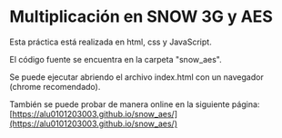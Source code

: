 # Multiplicación en SNOW 3G y AES

Esta práctica está realizada en html, css y JavaScript.

El código fuente se encuentra en la carpeta "snow_aes".

Se puede ejecutar abriendo el archivo index.html con un navegador (chrome recomendado).

También se puede probar de manera online en la siguiente página: [https://alu0101203003.github.io/snow_aes/](https://alu0101203003.github.io/snow_aes/)

